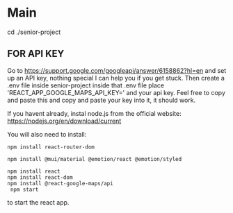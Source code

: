 # Main





cd ./senior-project
## FOR API KEY
Go to https://support.google.com/googleapi/answer/6158862?hl=en and set up an API key, nothing special I can help you if you get stuck.
Then create a .env file inside senior-project
inside that .env file place 'REACT_APP_GOOGLE_MAPS_API_KEY=' and your api key. Feel free to copy and paste this and copy and paste your key into it, it should work. 

If you havent already, instal node.js from the official website: https://nodejs.org/en/download/current


   

You will also need to install:

    npm install react-router-dom

    npm install @mui/material @emotion/react @emotion/styled

    npm install react
    npm install react-dom
    npm install @react-google-maps/api
     npm start

  to start the react app.
